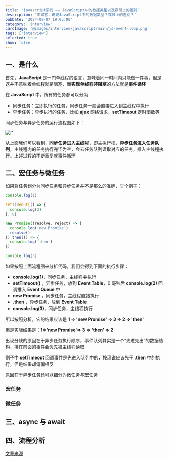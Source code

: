 ```yaml
---
title: 'javascript系列 —— JavaScript中的数据类型以及存储上的差别'
description: '面试官：说说JavaScript中的数据类型？存储上的差别？'
pubDate: '2024-09-07 19:05:00'
category: 'interview'
cardImage: '@images/interview/javascript/main/js-event-loop.png'
tags: ['interview']
selected: true
show: false
---
```


## 一、是什么

首先，**JavaScript** 是一门单线程的语言，意味着同一时间内只能做一件事，但是这并不意味着单线程就是阻塞，而**实现单线程非阻塞**的方法就是**事件循环**

在 **JavaScript** 中，所有的任务都可以分为

- 同步任务：立即执行的任务，同步任务一般会直接进入到主线程中执行
- 异步任务：异步执行的任务，比如 **ajax** 网络请求，**setTimeout** 定时函数等

同步任务与异步任务的运行流程图如下：

![''](@images/interview/javascript/js-event-loop/image.png)

从上面我们可以看到，**同步任务进入主线程**，即主执行栈，**异步任务进入任务队列**，主线程内的任务执行完毕为空，会去任务队列读取对应的任务，推入主线程执行。上述过程的不断重复就事件循环

## 二、宏任务与微任务

如果将任务划分为同步任务和异步任务并不是那么的准确，举个例子：

```js
console.log(1)

setTimeout(() => {
  console.log(2)
}, 0)

new Promise((resolve, reject) => {
  console.log('new Promise')
  resolve()
}).then(() => {
  console.log('then')
})

console.log(3)
```

如果按照上面流程图来分析代码，我们会得到下面的执行步骤：

- **console.log(1)**，同步任务，主线程中执行
- **setTimeout()** ，异步任务，放到 **Event Table**，0 毫秒后 **console.log(2)** 回调推入 **Event Queue** 中
- **new Promise** ，同步任务，主线程直接执行
- **.then** ，异步任务，放到 **Event Table**
- **console.log(3)**，同步任务，主线程执行

所以按照分析，它的结果应该是 **1 => 'new Promise' => 3 => 2 => 'then'**

但是实际结果是：**1=>'new Promise'=> 3 => 'then' => 2**

出现分歧的原因在于异步任务执行顺序，事件队列其实是一个“先进先出”的数据结构，排在前面的事件会优先被主线程读取

例子中 **setTimeout** 回调事件是先进入队列中的，按理说应该先于 **.then** 中的执行，但是结果却偏偏相反

原因在于异步任务还可以细分为微任务与宏任务

### 宏任务

### 微任务

## 三、async 与 await

## 四、流程分析

[文章来源](https://vue3js.cn/interview/JavaScript/event_loop.html)
